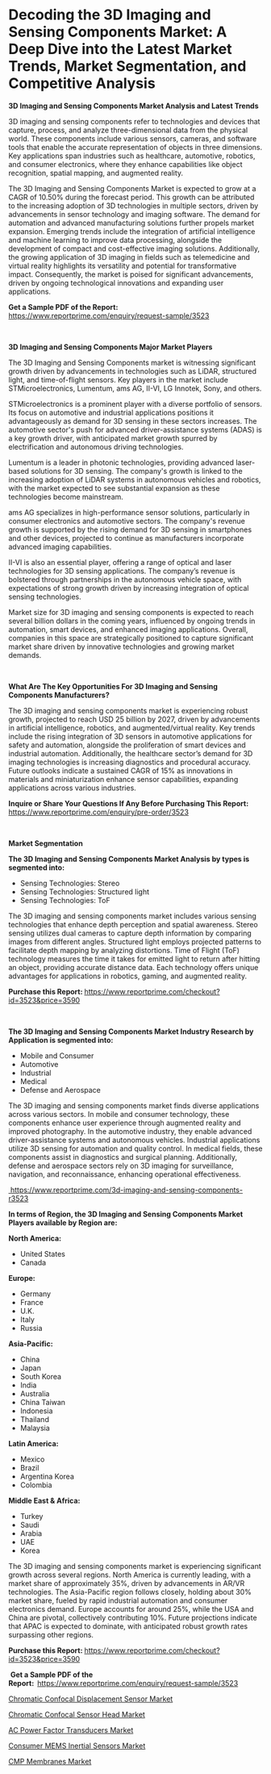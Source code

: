 <p><h1>Decoding the 3D Imaging and Sensing Components Market: A Deep Dive into the Latest Market Trends, Market Segmentation, and Competitive Analysis</h1></p><p><strong>3D Imaging and Sensing Components Market Analysis and Latest Trends</strong></p>
<p><p>3D imaging and sensing components refer to technologies and devices that capture, process, and analyze three-dimensional data from the physical world. These components include various sensors, cameras, and software tools that enable the accurate representation of objects in three dimensions. Key applications span industries such as healthcare, automotive, robotics, and consumer electronics, where they enhance capabilities like object recognition, spatial mapping, and augmented reality.</p><p>The 3D Imaging and Sensing Components Market is expected to grow at a CAGR of 10.50% during the forecast period. This growth can be attributed to the increasing adoption of 3D technologies in multiple sectors, driven by advancements in sensor technology and imaging software. The demand for automation and advanced manufacturing solutions further propels market expansion. Emerging trends include the integration of artificial intelligence and machine learning to improve data processing, alongside the development of compact and cost-effective imaging solutions. Additionally, the growing application of 3D imaging in fields such as telemedicine and virtual reality highlights its versatility and potential for transformative impact. Consequently, the market is poised for significant advancements, driven by ongoing technological innovations and expanding user applications.</p></p>
<p><strong>Get a Sample PDF of the Report:&nbsp;</strong> <a href="https://www.reportprime.com/enquiry/request-sample/3523?utm_campaign=1998&utm_medium=2&utm_source=Github&utm_content=ia&utm_term=18032025&utm_id=3d-imaging-and-sensing-components">https://www.reportprime.com/enquiry/request-sample/3523</a></p>
<p>&nbsp;</p>
<p><strong>3D Imaging and Sensing Components Major Market Players</strong></p>
<p><p>The 3D Imaging and Sensing Components market is witnessing significant growth driven by advancements in technologies such as LiDAR, structured light, and time-of-flight sensors. Key players in the market include STMicroelectronics, Lumentum, ams AG, II-VI, LG Innotek, Sony, and others.</p><p>STMicroelectronics is a prominent player with a diverse portfolio of sensors. Its focus on automotive and industrial applications positions it advantageously as demand for 3D sensing in these sectors increases. The automotive sector's push for advanced driver-assistance systems (ADAS) is a key growth driver, with anticipated market growth spurred by electrification and autonomous driving technologies.</p><p>Lumentum is a leader in photonic technologies, providing advanced laser-based solutions for 3D sensing. The company's growth is linked to the increasing adoption of LiDAR systems in autonomous vehicles and robotics, with the market expected to see substantial expansion as these technologies become mainstream.</p><p>ams AG specializes in high-performance sensor solutions, particularly in consumer electronics and automotive sectors. The company's revenue growth is supported by the rising demand for 3D sensing in smartphones and other devices, projected to continue as manufacturers incorporate advanced imaging capabilities.</p><p>II-VI is also an essential player, offering a range of optical and laser technologies for 3D sensing applications. The company’s revenue is bolstered through partnerships in the autonomous vehicle space, with expectations of strong growth driven by increasing integration of optical sensing technologies.</p><p>Market size for 3D imaging and sensing components is expected to reach several billion dollars in the coming years, influenced by ongoing trends in automation, smart devices, and enhanced imaging applications. Overall, companies in this space are strategically positioned to capture significant market share driven by innovative technologies and growing market demands.</p></p>
<p>&nbsp;</p>
<p><strong>What Are The Key Opportunities For 3D Imaging and Sensing Components Manufacturers?</strong></p>
<p><p>The 3D imaging and sensing components market is experiencing robust growth, projected to reach USD 25 billion by 2027, driven by advancements in artificial intelligence, robotics, and augmented/virtual reality. Key trends include the rising integration of 3D sensors in automotive applications for safety and automation, alongside the proliferation of smart devices and industrial automation. Additionally, the healthcare sector’s demand for 3D imaging technologies is increasing diagnostics and procedural accuracy. Future outlooks indicate a sustained CAGR of 15% as innovations in materials and miniaturization enhance sensor capabilities, expanding applications across various industries.</p></p>
<p><strong>Inquire or Share Your Questions If Any Before Purchasing This Report:</strong> <a href="https://www.reportprime.com/enquiry/pre-order/3523?utm_campaign=1998&utm_medium=2&utm_source=Github&utm_content=ia&utm_term=18032025&utm_id=3d-imaging-and-sensing-components">https://www.reportprime.com/enquiry/pre-order/3523</a></p>
<p>&nbsp;</p>
<p><strong>Market Segmentation</strong></p>
<p><strong>The 3D Imaging and Sensing Components Market Analysis by types is segmented into:</strong></p>
<p><ul><li>Sensing Technologies: Stereo</li><li>Sensing Technologies: Structured light</li><li>Sensing Technologies: ToF</li></ul></p>
<p><p>The 3D imaging and sensing components market includes various sensing technologies that enhance depth perception and spatial awareness. Stereo sensing utilizes dual cameras to capture depth information by comparing images from different angles. Structured light employs projected patterns to facilitate depth mapping by analyzing distortions. Time of Flight (ToF) technology measures the time it takes for emitted light to return after hitting an object, providing accurate distance data. Each technology offers unique advantages for applications in robotics, gaming, and augmented reality.</p></p>
<p><strong>Purchase this Report:&nbsp;</strong><a href="https://www.reportprime.com/checkout?id=3523&price=3590&utm_campaign=1998&utm_medium=2&utm_source=Github&utm_content=ia&utm_term=18032025&utm_id=3d-imaging-and-sensing-components">https://www.reportprime.com/checkout?id=3523&price=3590</a></p>
<p>&nbsp;</p>
<p><strong>The 3D Imaging and Sensing Components Market Industry Research by Application is segmented into:</strong></p>
<p><ul><li>Mobile and Consumer</li><li>Automotive</li><li>Industrial</li><li>Medical</li><li>Defense and Aerospace</li></ul></p>
<p><p>The 3D imaging and sensing components market finds diverse applications across various sectors. In mobile and consumer technology, these components enhance user experience through augmented reality and improved photography. In the automotive industry, they enable advanced driver-assistance systems and autonomous vehicles. Industrial applications utilize 3D sensing for automation and quality control. In medical fields, these components assist in diagnostics and surgical planning. Additionally, defense and aerospace sectors rely on 3D imaging for surveillance, navigation, and reconnaissance, enhancing operational effectiveness.</p></p>
<p><a href="https://www.reportprime.com/3d-imaging-and-sensing-components-r3523?utm_campaign=1998&utm_medium=2&utm_source=Github&utm_content=ia&utm_term=18032025&utm_id=3d-imaging-and-sensing-components">&nbsp;https://www.reportprime.com/3d-imaging-and-sensing-components-r3523</a></p>
<p><strong>In terms of Region, the 3D Imaging and Sensing Components Market Players available by Region are:</strong></p>
<p>
    <p> <strong> North America: </strong>
        <ul>
            <li>United States</li>
            <li>Canada</li>
        </ul>
        </p> 
    <p> <strong> Europe: </strong>
        <ul>
            <li>Germany</li>
            <li>France</li>
            <li>U.K.</li>
            <li>Italy</li>
            <li>Russia</li>
        </ul>
        </p> 
    <p> <strong> Asia-Pacific: </strong>
        <ul>
            <li>China</li>
            <li>Japan</li>
            <li>South Korea</li>
            <li>India</li>
            <li>Australia</li>
            <li>China Taiwan</li>
            <li>Indonesia</li>
            <li>Thailand</li>
            <li>Malaysia</li>
        </ul>
        </p> 
    <p> <strong> Latin America: </strong>
        <ul>
            <li>Mexico</li>
            <li>Brazil</li>
            <li>Argentina Korea</li>
            <li>Colombia</li>
        </ul>
        </p> 
    <p> <strong> Middle East & Africa: </strong>
        <ul>
            <li>Turkey</li>
            <li>Saudi</li>
            <li>Arabia</li>
            <li>UAE</li>
            <li>Korea</li>
        </ul>
    </p>
    </p>
<p><p>The 3D imaging and sensing components market is experiencing significant growth across several regions. North America is currently leading, with a market share of approximately 35%, driven by advancements in AR/VR technologies. The Asia-Pacific region follows closely, holding about 30% market share, fueled by rapid industrial automation and consumer electronics demand. Europe accounts for around 25%, while the USA and China are pivotal, collectively contributing 10%. Future projections indicate that APAC is expected to dominate, with anticipated robust growth rates surpassing other regions.</p></p>
<p><strong>Purchase this Report: </strong><a href="https://www.reportprime.com/checkout?id=3523&price=3590&utm_campaign=1998&utm_medium=2&utm_source=Github&utm_content=ia&utm_term=18032025&utm_id=3d-imaging-and-sensing-components">https://www.reportprime.com/checkout?id=3523&price=3590</a></p>
<p>&nbsp;<strong>Get a Sample PDF of the Report:&nbsp;&nbsp;</strong><a href="https://www.reportprime.com/enquiry/request-sample/3523?utm_campaign=1998&utm_medium=2&utm_source=Github&utm_content=ia&utm_term=18032025&utm_id=3d-imaging-and-sensing-components">https://www.reportprime.com/enquiry/request-sample/3523</a></p>
<p><strong></strong></p>
<p><p><a href="https://github.com/voetzeszuh/Market-Research-Report-List-1/blob/main/chromatic-confocal-displacement-sensor-market.md?utm_campaign=1998&utm_medium=2&utm_source=Github&utm_content=ia&utm_term=18032025&utm_id=3d-imaging-and-sensing-components">Chromatic Confocal Displacement Sensor Market</a></p><p><a href="https://github.com/alasmyayock/Market-Research-Report-List-1/blob/main/chromatic-confocal-sensor-head-market.md?utm_campaign=1998&utm_medium=2&utm_source=Github&utm_content=ia&utm_term=18032025&utm_id=3d-imaging-and-sensing-components">Chromatic Confocal Sensor Head Market</a></p><p><a href="https://github.com/xanaanenkaly/Market-Research-Report-List-1/blob/main/ac-power-factor-transducers-market.md?utm_campaign=1998&utm_medium=2&utm_source=Github&utm_content=ia&utm_term=18032025&utm_id=3d-imaging-and-sensing-components">AC Power Factor Transducers Market</a></p><p><a href="https://github.com/jaquelynhasenaue8/Market-Research-Report-List-1/blob/main/consumer-mems-inertial-sensors-market.md?utm_campaign=1998&utm_medium=2&utm_source=Github&utm_content=ia&utm_term=18032025&utm_id=3d-imaging-and-sensing-components">Consumer MEMS Inertial Sensors Market</a></p><p><a href="https://github.com/AlisaRowe24/Market-Research-Report-List-2/blob/main/cmp-membranes-market.md?utm_campaign=1998&utm_medium=2&utm_source=Github&utm_content=ia&utm_term=18032025&utm_id=3d-imaging-and-sensing-components">CMP Membranes Market</a></p></p>